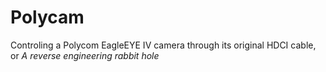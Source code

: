 # Polycam

Controling a Polycom EagleEYE IV camera through its original HDCI cable, or <i>A reverse engineering rabbit hole</i>

